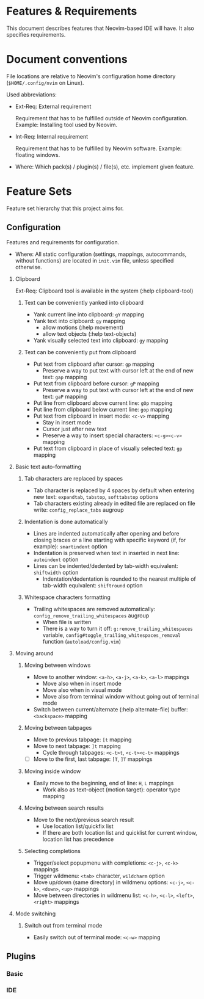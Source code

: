 # Features & Requirements

This document describes features that Neovim-based IDE will have. It also
specifies requirements.

# Document conventions

File locations are relative to Neovim's configuration home directory
(`$HOME/.config/nvim` on Linux).

Used abbreviations:
- Ext-Req: External requirement

  Requirement that has to be fulfilled outside of Neovim configuration.
  Example: Installing tool used by Neovim.

- Int-Req: Internal requirement

  Requirement that has to be fulfilled by Neovim software. Example: floating
  windows.

- Where: Which pack(s) / plugin(s) / file(s), etc. implement given feature.

# Feature Sets

Feature set hierarchy that this project aims for.

## Configuration

Features and requirements for configuration.

- Where: All static configuration (settings, mappings, autocommands, without
functions) are located in `init.vim` file, unless specified otherwise.

1.  Clipboard

    Ext-Req: Clipboard tool is available in the system (:help clipboard-tool)

    1.  Text can be conveniently yanked into clipboard

        - Yank current line into clipboard: `gY` mapping
        - Yank text into clipboard: `gy` mapping
          - allow motions (:help movement)
          - allow text objects (:help text-objects)
        - Yank visually selected text into clipboard: `gy` mapping

    2.  Text can be conveniently put from clipboard

        - Put text from clipboard after cursor: `gp` mapping
          - Preserve a way to put text with cursor left at the end of new text:
            `gap` mapping
        - Put text from clipboard before cursor: `gP` mapping
          - Preserve a way to put text with cursor left at the end of new text:
            `gaP` mapping
        - Put line from clipboard above current line: `gOp` mapping
        - Put line from clipboard below current line: `gop` mapping
        - Put text from clipboard in insert mode: `<c-v>` mapping
          - Stay in insert mode
          - Cursor just after new text
          - Preserve a way to insert special characters: `<c-g><c-v>` mapping
        - Put text from clipboard in place of visually selected text: `gp`
          mapping

2.  Basic text auto-formatting

    1.  Tab characters are replaced by spaces

        - Tab character is replaced by 4 spaces by default when entering new
          text: `expandtab`, `tabstop`, `softtabstop` options
        - Tab characters existing already in edited file are replaced on file
          write: `config_replace_tabs` augroup

    2.  Indentation is done automatically

        - Lines are indented automatically after opening and before closing
          braces or a line starting with specific keyword (if, for example):
          `smartindent` option
        - Indentation is preserved when text in inserted in next line:
          `autoindent` option
        - Lines can be indented/dedented by tab-width equivalent: `shiftwidth`
          option
          - Indentation/dedentation is rounded to the nearest multiple of
            tab-width equivalent: `shiftround` option

    3.  Whitespace characters formatting

        - Trailing whitespaces are removed automatically:
          `config_remove_trailing_whitespaces` augroup
          - When file is written
          - There is a way to turn it off: `g:remove_trailing_whitespaces`
            variable, `config#toggle_trailing_whitespaces_removal` function
            (`autoload/config.vim`)

3.  Moving around

    1.  Moving between windows

        - Move to another window: `<a-h>`, `<a-j>`, `<a-k>`, `<a-l>` mappings
          - Move also when in insert mode
          - Move also when in visual mode
          - Move also from terminal window without going out of terminal mode
        - Switch between current/alternate (:help alternate-file) buffer:
          `<backspace>` mapping

    2.  Moving between tabpages

        - Move to previous tabpage: `[t` mapping
        - Move to next tabpage: `]t` mapping
          - Cycle through tabpages: `<c-t>t`, `<c-t><c-t>` mappings
        - [ ] Move to the first, last tabpage: `[T`, `]T` mappings

    3.  Moving inside window

        - Easily move to the beginning, end of line: `H`, `L` mappings
          - Work also as text-object (motion target): operator type mapping

    4.  Moving between search results

        - Move to the next/previous search result
          - Use location list/quickfix list
          - If there are both location list and quicklist for current window,
            location list has precedence

    5.  Selecting completions

        - Trigger/select popupmenu with completions: `<c-j>`, `<c-k>` mappings
        - Trigger wildmenu: `<tab>` character, `wildcharm` option
        - Move up/down (same directory) in wildmenu options: `<c-j>`, `<c-k>`,
          `<down>`, `<up>` mappings
        - Move between directories in wildmenu list: `<c-h>`, `<c-l>`, `<left>`,
          `<right>` mappings

4.  Mode switching

    1.  Switch out from terminal mode

        - Easily switch out of terminal mode: `<c-w>` mapping

## Plugins

### Basic

### IDE

<!-- vim:set textwidth=80 sts=2 ts=2 sw=2 fdm=indent: -->
